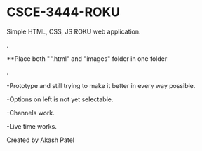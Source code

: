 # CSCE-3444-ROKU
Simple HTML, CSS, JS ROKU web application.


.


**Place both "".html" and "images" folder in one folder


.


-Prototype and still trying to make it better in every way possible.

-Options on left is not yet selectable.

-Channels work.

-Live time works.


Created by Akash Patel
